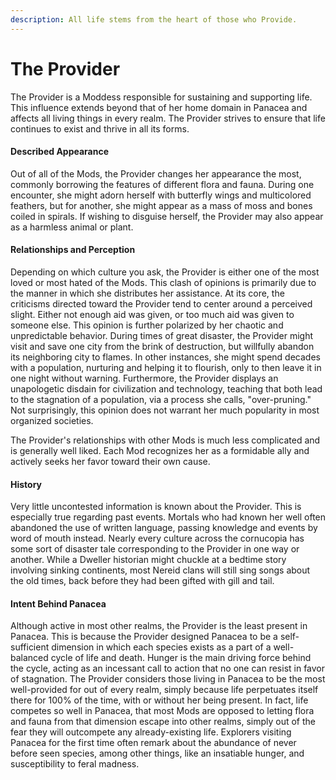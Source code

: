 ```yaml
---
description: All life stems from the heart of those who Provide.
---
```


# The Provider

The Provider is a Moddess responsible for sustaining and supporting life. This influence extends beyond that of her home domain in Panacea and affects all living things in every realm. The Provider strives to ensure that life continues to exist and thrive in all its forms.

#### **Described Appearance**

Out of all of the Mods, the Provider changes her appearance the most, commonly borrowing the features of different flora and fauna. During one encounter, she might adorn herself with butterfly wings and multicolored feathers, but for another, she might appear as a mass of moss and bones coiled in spirals. If wishing to disguise herself, the Provider may also appear as a harmless animal or plant.

#### **Relationships and Perception**

Depending on which culture you ask, the Provider is either one of the most loved or most hated of the Mods. This clash of opinions is primarily due to the manner in which she distributes her assistance. At its core, the criticisms directed toward the Provider tend to center around a perceived slight. Either not enough aid was given, or too much aid was given to someone else. This opinion is further polarized by her chaotic and unpredictable behavior. During times of great disaster, the Provider might visit and save one city from the brink of destruction, but willfully abandon its neighboring city to flames. In other instances, she might spend decades with a population, nurturing and helping it to flourish, only to then leave it in one night without warning. Furthermore, the Provider displays an unapologetic disdain for civilization and technology, teaching that both lead to the stagnation of a population, via a process she calls, "over-pruning." Not surprisingly, this opinion does not warrant her much popularity in most organized societies.

The Provider's relationships with other Mods is much less complicated and is generally well liked. Each Mod recognizes her as a formidable ally and actively seeks her favor toward their own cause.

#### **History**

Very little uncontested information is known about the Provider. This is especially true regarding past events. Mortals who had known her well often abandoned the use of written language, passing knowledge and events by word of mouth instead. Nearly every culture across the cornucopia has some sort of disaster tale corresponding to the Provider in one way or another. While a Dweller historian might chuckle at a bedtime story involving sinking continents, most Nereid clans will still sing songs about the old times, back before they had been gifted with gill and tail.

#### **Intent Behind Panacea**

Although active in most other realms, the Provider is the least present in Panacea. This is because the Provider designed Panacea to be a self-sufficient dimension in which each species exists as a part of a well-balanced cycle of life and death. Hunger is the main driving force behind the cycle, acting as an incessant call to action that no one can resist in favor of stagnation. The Provider considers those living in Panacea to be the most well-provided for out of every realm, simply because life perpetuates itself there for 100% of the time, with or without her being present. In fact, life competes so well in Panacea, that most Mods are opposed to letting flora and fauna from that dimension escape into other realms, simply out of the fear they will outcompete any already-existing life. Explorers visiting Panacea for the first time often remark about the abundance of never before seen species, among other things, like an insatiable hunger, and susceptibility to feral madness.
